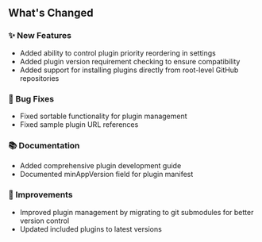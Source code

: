 ## What's Changed

### ✨ New Features
- Added ability to control plugin priority reordering in settings
- Added plugin version requirement checking to ensure compatibility
- Added support for installing plugins directly from root-level GitHub repositories

### 🐛 Bug Fixes
- Fixed sortable functionality for plugin management
- Fixed sample plugin URL references

### 📚 Documentation
- Added comprehensive plugin development guide
- Documented minAppVersion field for plugin manifest

### 🔧 Improvements
- Improved plugin management by migrating to git submodules for better version control
- Updated included plugins to latest versions
